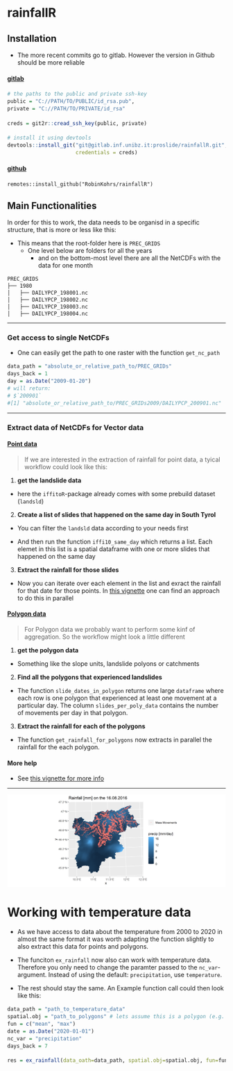 # rainfallR

## Installation

- The more recent commits go to gitlab. However the version in Github should be more reliable


#### <u> gitlab </u>

```r
# the paths to the public and private ssh-key
public = "C://PATH/TO/PUBLIC/id_rsa.pub",
private = "C://PATH/TO/PRIVATE/id_rsa"

creds = git2r::cread_ssh_key(public, private)

# install it using devtools
devtools::install_git("git@gitlab.inf.unibz.it:proslide/rainfallR.git",
                      credentials = creds)

```


#### <u> github </u>

`remotes::install_github("RobinKohrs/rainfallR")`


## Main Functionalities

In order for this to work, the data needs to be organisd in a specific structure, that is more or less like this: 

- This means that the root-folder here is `PREC_GRIDS`
  + One level below are folders for all the years
    + and on the bottom-most level there are all the NetCDFs with the data for one month
    
```
PREC_GRIDS
├── 1980
│   ├── DAILYPCP_198001.nc
│   ├── DAILYPCP_198002.nc
│   ├── DAILYPCP_198003.nc
│   ├── DAILYPCP_198004.nc
```

***

### Get access to single NetCDFs

- One can easily get the path to one raster with the function `get_nc_path`  

```r
data_path = "absolute_or_relative_path_to/PREC_GRIDs"
days_back = 1
day = as.Date("2009-01-20")
# will return:
# $`200901`
#[1] "absolute_or_relative_path_to/PREC_GRIDs2009/DAILYPCP_200901.nc"
```

***

### Extract data of NetCDFs for Vector data

#### <u> Point data </u>

> If we are interested in the extraction of rainfall for point data, a tyical workflow could look like this:

1. **get the landslide data**

  * here the `iffitoR`-package already comes with some prebuild dataset (`landsld`)

2. **Create a list of slides that happened on the same day in South Tyrol**
  
  * You can filter the `landsld` data according to your needs first
  
  * And then run the function `iffi10_same_day` which returns a list. Each elemet in this list is a spatial dataframe with one or more slides that happened on the same day
  
3. **Extract the rainfall for those slides**

  * Now you can iterate over each element in the list and exract the rainfall for that date for those points. In [this vignette](https://robinkohrs.github.io/rainfallR/articles/extract_rainfall_landslidePoints.html) one can find an approach to do this in parallel
 
 
#### <u> Polygon data </u>

> For Polygon data we probably want to perform some kinf of aggregation. So the workflow might look a little different

1. **get the polygon data**
  
  * Something like the slope units, landslide polyons or catchments

2. **Find all the polygons that experienced landslides**

  * The function `slide_dates_in_polygon` returns one large `dataframe` where each row is one polygon that experienced at least one movement at a particular day. The column `slides_per_poly_data` contains the number of movements per day in that polygon.
  
3. **Extract the rainfall for each of the polygons**
 
  * The function `get_rainfall_for_polygons` now extracts in parallel the rainfall for the each polygon. 



#### More help

- See [this vignette for more info](https://robinkohrs.github.io/rainfallR/articles/extract_landslide_rainfall.html)

***

![](man/figures/readmeplot.png)

# Working with temperature data

- As we have access to data about the temperature from 2000 to 2020 in almost the same format it was worth adapting the function slightly to also extract this data for points and polygons. 

- The funciton `ex_rainfall` now also can work with temperature data. Therefore you only need to change the paramter passed to the `nc_var`-argument. Instead of using the default: `precipitation`, use `temperature`.

- The rest should stay the same. An Example function call could then look like this:

```r
data_path = "path_to_temperature_data"
spatial.obj = "path_to_polygons" # lets assume this is a polygon (e.g. a slope-unit)
fun = c("mean", "max")
date = as.Date("2020-01-01")
nc_var = "precipitation"
days_back = 7

res = ex_rainfall(data_oath=data_path, spatial.obj=spatial.obj, fun=fun, data=date, nc_var=nc_var, days_back=days_back)
```
